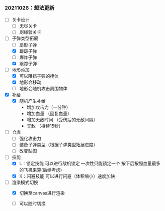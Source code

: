 ### 20211026：想法更新

- [ ] 关卡设计
  - [ ] 无尽关卡
  - [ ] 刷经验关卡
- [ ] 子弹类型拓展
  - [ ] 扇形子弹
  - [x] 跟踪子弹
  - [ ] 爆炸子弹
  - [x] 跟踪子弹
- [ ] 地形添加
  - [x] 可以阻挡子弹的掩体
  - [x] 地形会移动
  - [ ] 地形会随机攻击周围物体
- [x] 补给
  - [x] 随机产生补给
    * 增加攻击力（一分钟）
    * 增加血量 （回复血量）
    * 增加无敌时间 （受伤后的无敌间隔）
    * 无敌 （持续15秒）
- [ ] 仓库
  - [ ] 强化攻击力
  - [ ] 装备子弹类型（根据子弹类型拓展进度）
  - [ ] 改变贴图
- [ ] 技能
  - [x] L：锁定技能 可以进行敌机锁定 一次性只能锁定一个 按下后按照血量最多的飞机来算(后续考虑)
  - [x] K：闪避技能 可以进行闪避（体积缩小）速度加快

- [ ] 渲染模式切换
  - [x] 切换至canvas进行渲染
  - [ ] 可以随时切换


